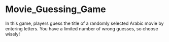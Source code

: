 # Movie_Guessing_Game
In this game, players guess the title of a randomly selected Arabic movie by entering letters. You have a limited number of wrong guesses, so choose wisely!
